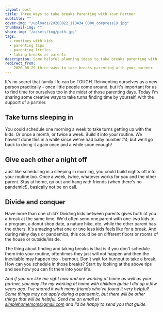 ```yaml
---
layout: post
title: Three Ways to take breaks Parenting with Your Partner
subtitle: ""
cover-img: "/uploads/20200822_110434_0000_compress19.jpg"
thumbnail-img: ""
share-img: "/assets/img/path.jpg"
tags:
  - routines with kids
  - parenting tips
  - parenting littles
  - taking breaks as parents
description: Some helpful planning ideas to take breaks parenting with your partner.
redirect_from:
  - 2020-08-29-three-ways-to-take-breaks-parenting-with-your-partner
---
```


It's no secret that family life can be TOUGH. Reinventing ourselves as a new person practically - once little people come around, but it's important for us to find time for ourselves too in the midst of those parenting days. Today I'm sharing some creative ways to take turns finding time by yourself, with the support of a partner.

## Take turns sleeping in

You could schedule one morning a week to take turns getting up with the kids. Or once a month, or twice a week. Build it into your routine. We haven't done this in a while since we've had baby number #4, but we'll go back to doing it again once and a while soon enough!

## Give each other a night off

Just like scheduling in a sleeping in morning, you could build nights off into your routine too. Once a week, twice, whatever works for you and the other parent. Stay at home, go out and hang with friends (when there's no pandemic!), basically not be on call.

## Divide and conquer

Have more than one child? Dividing kids between parents gives both of you a break at the same time. We'd often send one parent with one-two kids to a program, a donut shop date, a nature hike, etc. while the other parent has the others. It's amazing what one or two less kids feels like for a break. And during rainy days or pandemics, this could be on different floors or rooms of the house or outside/inside.

The thing about finding and taking breaks is that is if you don't schedule them into your routine, oftentimes they just will not happen and then the inevitable may happen too - burnout. Don't wait for burnout to take a break. How can you schedule in those breaks? Start by looking at the above tips and see how you can fit them into your life.

_And if you are like me right now and are working at home as well as your partner, you may like my working at home with children guide I did up a few years ago. I've shared it with many friends who've found it very helpful! Some things may not apply during a pandemic, but there will be other things that will be helpful. Send me an email at_ [_simplehomemom@gmail.com_](mailto:eastcoastkellyb@gmail.com) _and I’d be happy to send you that guide._
